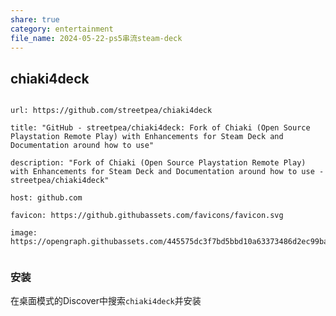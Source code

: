 ```yaml
---  
share: true  
category: entertainment  
file_name: 2024-05-22-ps5串流steam-deck  
---  
```

  
## chiaki4deck  
  
```cardlink  
url: https://github.com/streetpea/chiaki4deck  
title: "GitHub - streetpea/chiaki4deck: Fork of Chiaki (Open Source Playstation Remote Play) with Enhancements for Steam Deck and Documentation around how to use"  
description: "Fork of Chiaki (Open Source Playstation Remote Play) with Enhancements for Steam Deck and Documentation around how to use - streetpea/chiaki4deck"  
host: github.com  
favicon: https://github.githubassets.com/favicons/favicon.svg  
image: https://opengraph.githubassets.com/445575dc3f7bd5bbd10a63373486d2ec99baf12fae606ee613d9c0b3361aa033/streetpea/chiaki4deck  
```  
  
  
### 安装  
  
在桌面模式的Discover中搜索`chiaki4deck`并安装  
  
